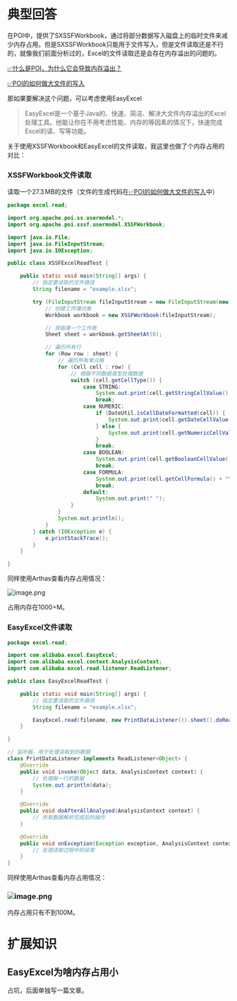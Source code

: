 # 典型回答

在POI中，提供了SXSSFWorkbook，通过将部分数据写入磁盘上的临时文件来减少内存占用。但是SXSSFWorkbook只能用于文件写入，但是文件读取还是不行的，就像我们前面分析过的，Excel的文件读取还是会存在内存溢出的问题的。

[✅什么是POI，为什么它会导致内存溢出？](https://www.yuque.com/hollis666/fo22bm/gcxwx1gnimfyamvw?view=doc_embed)

[✅POI的如何做大文件的写入](https://www.yuque.com/hollis666/fo22bm/kalmkdx5fukxt13q?view=doc_embed)

那如果要解决这个问题，可以考虑使用EasyExcel

> EasyExcel是一个基于Java的、快速、简洁、解决大文件内存溢出的Excel处理工具。他能让你在不用考虑性能、内存的等因素的情况下，快速完成Excel的读、写等功能。


关于使用XSSFWorkbook和EasyExcel的文件读取，我这里也做了个内存占用的对比：

### XSSFWorkbook文件读取

读取一个27.3 MB的文件（文件的生成代码在[✅POI的如何做大文件的写入](https://www.yuque.com/hollis666/fo22bm/kalmkdx5fukxt13q?view=doc_embed)中）

```java
package excel.read;

import org.apache.poi.ss.usermodel.*;
import org.apache.poi.xssf.usermodel.XSSFWorkbook;

import java.io.File;
import java.io.FileInputStream;
import java.io.IOException;

public class XSSFExcelReadTest {

    public static void main(String[] args) {
        // 指定要读取的文件路径
        String filename = "example.xlsx";

        try (FileInputStream fileInputStream = new FileInputStream(new File(filename))) {
            // 创建工作簿对象
            Workbook workbook = new XSSFWorkbook(fileInputStream);

            // 获取第一个工作表
            Sheet sheet = workbook.getSheetAt(0);

            // 遍历所有行
            for (Row row : sheet) {
                // 遍历所有单元格
                for (Cell cell : row) {
                    // 根据不同数据类型处理数据
                    switch (cell.getCellType()) {
                        case STRING:
                            System.out.print(cell.getStringCellValue() + "\t");
                            break;
                        case NUMERIC:
                            if (DateUtil.isCellDateFormatted(cell)) {
                                System.out.print(cell.getDateCellValue() + "\t");
                            } else {
                                System.out.print(cell.getNumericCellValue() + "\t");
                            }
                            break;
                        case BOOLEAN:
                            System.out.print(cell.getBooleanCellValue() + "\t");
                            break;
                        case FORMULA:
                            System.out.print(cell.getCellFormula() + "\t");
                            break;
                        default:
                            System.out.print(" ");
                    }
                }
                System.out.println();
            }
        } catch (IOException e) {
            e.printStackTrace();
        } 
    }

}

```


同样使用Arthas查看内存占用情况：

![image.png](https://cdn.nlark.com/yuque/0/2023/png/5378072/1700377615322-53e7546e-3383-4316-8506-16eada7b74e5.png#averageHue=%232e2e2e&clientId=u0c3747c7-0c94-4&from=paste&height=294&id=u6e84f59f&originHeight=294&originWidth=2281&originalType=binary&ratio=1&rotation=0&showTitle=false&size=426135&status=done&style=none&taskId=u1b892355-5dfa-41d3-918c-f1f3b1c4478&title=&width=2281)

占用内存在1000+M。

### EasyExcel文件读取
```java
package excel.read;

import com.alibaba.excel.EasyExcel;
import com.alibaba.excel.context.AnalysisContext;
import com.alibaba.excel.read.listener.ReadListener;

public class EasyExcelReadTest {

    public static void main(String[] args) {
        // 指定要读取的文件路径
        String filename = "example.xlsx";

        EasyExcel.read(filename, new PrintDataListener()).sheet().doRead();
    }

}

// 监听器，用于处理读取到的数据
class PrintDataListener implements ReadListener<Object> {
    @Override
    public void invoke(Object data, AnalysisContext context) {
        // 处理每一行的数据
        System.out.println(data);
    }

    @Override
    public void doAfterAllAnalysed(AnalysisContext context) {
        // 所有数据解析完成后的操作
    }

    @Override
    public void onException(Exception exception, AnalysisContext context) throws Exception {
        // 处理读取过程中的异常
    }
}
```

同样使用Arthas查看内存占用情况：
### ![image.png](https://cdn.nlark.com/yuque/0/2023/png/5378072/1700377694873-6495aa8e-f41e-4842-8e03-0c6848a6c6b4.png#averageHue=%232e2e2e&clientId=u0c3747c7-0c94-4&from=paste&height=300&id=u6232d477&originHeight=300&originWidth=2265&originalType=binary&ratio=1&rotation=0&showTitle=false&size=431726&status=done&style=none&taskId=u6b5972c2-022b-456b-9abf-fcb4ddf2c2e&title=&width=2265) 

内存占用只有不到100M。

# 扩展知识

## EasyExcel为啥内存占用小

占坑，后面单独写一篇文章。
